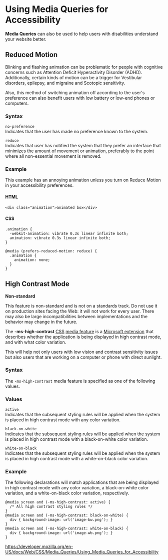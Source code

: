 # Using Media Queries for Accessibility

**Media Queries** can also be used to help users with disabilities understand your website better.

## Reduced Motion

Blinking and flashing animation can be problematic for people with cognitive concerns such as Attention Deficit Hyperactivity Disorder (ADHD). Additionally, certain kinds of motion can be a trigger for Vestibular disorders, epilepsy, and migraine and Scotopic sensitivity.

Also, this method of switching animation off according to the user's preference can also benefit users with low battery or low-end phones or computers.

### Syntax

`no-preference`  
Indicates that the user has made no preference known to the system.

`reduce`  
Indicates that user has notified the system that they prefer an interface that minimizes the amount of movement or animation, preferably to the point where all non-essential movement is removed.

### Example

This example has an annoying animation unless you turn on Reduce Motion in your accessibility preferences.

#### HTML

    <div class="animation">animated box</div>

#### CSS

    .animation {
      -webkit-animation: vibrate 0.3s linear infinite both;
      animation: vibrate 0.3s linear infinite both;
    }

    @media (prefers-reduced-motion: reduce) {
      .animation {
        animation: none;
      }
    }

## High Contrast Mode

**Non-standard**

This feature is non-standard and is not on a standards track. Do not use it on production sites facing the Web: it will not work for every user. There may also be large incompatibilities between implementations and the behavior may change in the future.

The **-ms-high-contrast** [CSS](https://developer.mozilla.org/en-US/docs/Web/CSS) [media feature](using_media_queries#media_features) is a [Microsoft extension](https://developer.mozilla.org/en-US/docs/Web/CSS/Microsoft_Extensions) that describes whether the application is being displayed in high contrast mode, and with what color variation.

This will help not only users with low vision and contrast sensitivity issues but also users that are working on a computer or phone with direct sunlight.

### Syntax

The `-ms-high-contrast` media feature is specified as one of the following values.

### Values

`active`  
Indicates that the subsequent styling rules will be applied when the system is placed in high contrast mode with any color variation.

`black-on-white`  
Indicates that the subsequent styling rules will be applied when the system is placed in high contrast mode with a black-on-white color variation.

`white-on-black`  
Indicates that the subsequent styling rules will be applied when the system is placed in high contrast mode with a white-on-black color variation.

### Example

The following declarations will match applications that are being displayed in high contrast mode with any color variation, a black-on-white color variation, and a white-on-black color variation, respectively.

    @media screen and (-ms-high-contrast: active) {
      /* All high contrast styling rules */
    }
    @media screen and (-ms-high-contrast: black-on-white) {
      div { background-image: url('image-bw.png'); }
    }
    @media screen and (-ms-high-contrast: white-on-black) {
      div { background-image: url('image-wb.png'); }
    }

<a href="https://developer.mozilla.org/en-US/docs/Web/CSS/Media_Queries/Using_Media_Queries_for_Accessibility" class="_attribution-link">https://developer.mozilla.org/en-US/docs/Web/CSS/Media_Queries/Using_Media_Queries_for_Accessibility</a>
